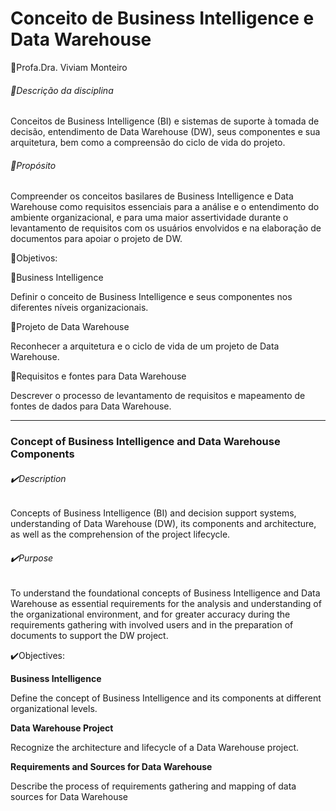 # Conceito de Business Intelligence e Data Warehouse

:pushpin:Profa.Dra. Viviam Monteiro​

###### :pushpin:Descrição da disciplina

Conceitos de Business Intelligence (BI) e sistemas de suporte à tomada de decisão, entendimento de Data Warehouse (DW), seus componentes e sua arquitetura, bem como a compreensão do ciclo de vida do projeto.

###### :pushpin:Propósito

Compreender os conceitos basilares de Business Intelligence e Data Warehouse como requisitos essenciais para a análise e o entendimento do ambiente organizacional, e para uma maior assertividade durante o levantamento de requisitos com os usuários envolvidos e na elaboração de documentos para apoiar o projeto de DW.



:pushpin:Objetivos:

:pushpin:Business Intelligence

Definir o conceito de Business Intelligence e seus componentes nos diferentes níveis organizacionais.



:pushpin:Projeto de Data Warehouse

Reconhecer a arquitetura e o ciclo de vida de um projeto de Data Warehouse.



:pushpin:Requisitos e fontes para Data Warehouse

Descrever o processo de levantamento de requisitos e mapeamento de fontes de dados para Data Warehouse.





-------------------------------------------------------------------------------------------------------------------------------------

<h3>Concept of Business Intelligence and Data Warehouse Components </h3>

###### :heavy_check_mark:Description

Concepts of Business Intelligence (BI) and decision support systems, understanding of Data Warehouse (DW), its components and architecture, as well as the comprehension of the project lifecycle.

###### :heavy_check_mark:Purpose

To understand the foundational concepts of Business Intelligence and Data Warehouse as essential requirements for the analysis and understanding of the organizational environment, and for greater accuracy during the requirements gathering with involved users and in the preparation of documents to support the DW project.

:heavy_check_mark:Objectives:

**Business Intelligence**

Define the concept of Business Intelligence and its components at different organizational levels.

**Data Warehouse Project**

Recognize the architecture and lifecycle of a Data Warehouse project.

**Requirements and Sources for Data Warehouse**

Describe the process of requirements gathering and mapping of data sources for Data Warehouse